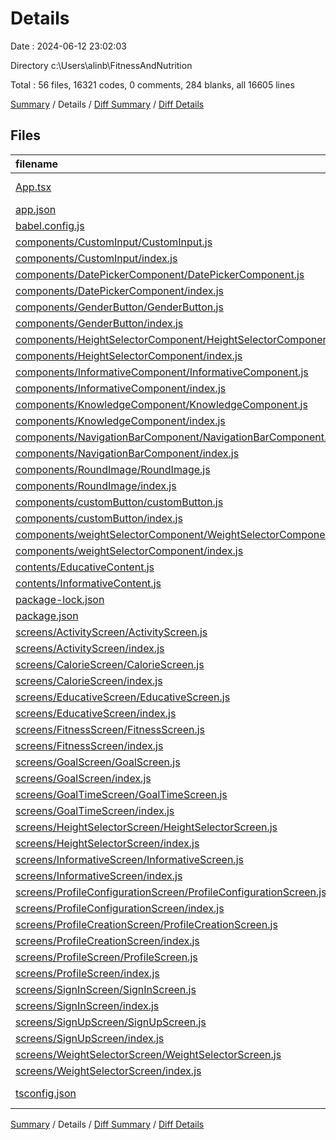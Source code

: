 # Details

Date : 2024-06-12 23:02:03

Directory c:\\Users\\alinb\\FitnessAndNutrition

Total : 56 files,  16321 codes, 0 comments, 284 blanks, all 16605 lines

[Summary](results.md) / Details / [Diff Summary](diff.md) / [Diff Details](diff-details.md)

## Files
| filename | language | code | comment | blank | total |
| :--- | :--- | ---: | ---: | ---: | ---: |
| [App.tsx](/App.tsx) | TypeScript JSX | 11 | 0 | 3 | 14 |
| [app.json](/app.json) | JSON | 27 | 0 | 1 | 28 |
| [babel.config.js](/babel.config.js) | JavaScript | 6 | 0 | 1 | 7 |
| [components/CustomInput/CustomInput.js](/components/CustomInput/CustomInput.js) | JavaScript | 37 | 0 | 7 | 44 |
| [components/CustomInput/index.js](/components/CustomInput/index.js) | JavaScript | 1 | 0 | 0 | 1 |
| [components/DatePickerComponent/DatePickerComponent.js](/components/DatePickerComponent/DatePickerComponent.js) | JavaScript | 49 | 0 | 7 | 56 |
| [components/DatePickerComponent/index.js](/components/DatePickerComponent/index.js) | JavaScript | 1 | 0 | 0 | 1 |
| [components/GenderButton/GenderButton.js](/components/GenderButton/GenderButton.js) | JavaScript | 43 | 0 | 5 | 48 |
| [components/GenderButton/index.js](/components/GenderButton/index.js) | JavaScript | 1 | 0 | 0 | 1 |
| [components/HeightSelectorComponent/HeightSelectorComponent.js](/components/HeightSelectorComponent/HeightSelectorComponent.js) | JavaScript | 48 | 0 | 6 | 54 |
| [components/HeightSelectorComponent/index.js](/components/HeightSelectorComponent/index.js) | JavaScript | 1 | 0 | 0 | 1 |
| [components/InformativeComponent/InformativeComponent.js](/components/InformativeComponent/InformativeComponent.js) | JavaScript | 83 | 0 | 6 | 89 |
| [components/InformativeComponent/index.js](/components/InformativeComponent/index.js) | JavaScript | 1 | 0 | 0 | 1 |
| [components/KnowledgeComponent/KnowledgeComponent.js](/components/KnowledgeComponent/KnowledgeComponent.js) | JavaScript | 115 | 0 | 7 | 122 |
| [components/KnowledgeComponent/index.js](/components/KnowledgeComponent/index.js) | JavaScript | 1 | 0 | 0 | 1 |
| [components/NavigationBarComponent/NavigationBarComponent.js](/components/NavigationBarComponent/NavigationBarComponent.js) | JavaScript | 39 | 0 | 6 | 45 |
| [components/NavigationBarComponent/index.js](/components/NavigationBarComponent/index.js) | JavaScript | 1 | 0 | 0 | 1 |
| [components/RoundImage/RoundImage.js](/components/RoundImage/RoundImage.js) | JavaScript | 25 | 0 | 4 | 29 |
| [components/RoundImage/index.js](/components/RoundImage/index.js) | JavaScript | 1 | 0 | 0 | 1 |
| [components/customButton/customButton.js](/components/customButton/customButton.js) | JavaScript | 37 | 0 | 11 | 48 |
| [components/customButton/index.js](/components/customButton/index.js) | JavaScript | 1 | 0 | 1 | 2 |
| [components/weightSelectorComponent/WeightSelectorComponent.js](/components/weightSelectorComponent/WeightSelectorComponent.js) | JavaScript | 48 | 0 | 6 | 54 |
| [components/weightSelectorComponent/index.js](/components/weightSelectorComponent/index.js) | JavaScript | 1 | 0 | 0 | 1 |
| [contents/EducativeContent.js](/contents/EducativeContent.js) | JavaScript | 59 | 0 | 3 | 62 |
| [contents/InformativeContent.js](/contents/InformativeContent.js) | JavaScript | 145 | 0 | 57 | 202 |
| [package-lock.json](/package-lock.json) | JSON | 14,289 | 0 | 1 | 14,290 |
| [package.json](/package.json) | JSON | 38 | 0 | 1 | 39 |
| [screens/ActivityScreen/ActivityScreen.js](/screens/ActivityScreen/ActivityScreen.js) | JavaScript | 130 | 0 | 10 | 140 |
| [screens/ActivityScreen/index.js](/screens/ActivityScreen/index.js) | JavaScript | 1 | 0 | 0 | 1 |
| [screens/CalorieScreen/CalorieScreen.js](/screens/CalorieScreen/CalorieScreen.js) | JavaScript | 22 | 0 | 4 | 26 |
| [screens/CalorieScreen/index.js](/screens/CalorieScreen/index.js) | JavaScript | 1 | 0 | 0 | 1 |
| [screens/EducativeScreen/EducativeScreen.js](/screens/EducativeScreen/EducativeScreen.js) | JavaScript | 26 | 0 | 6 | 32 |
| [screens/EducativeScreen/index.js](/screens/EducativeScreen/index.js) | JavaScript | 1 | 0 | 0 | 1 |
| [screens/FitnessScreen/FitnessScreen.js](/screens/FitnessScreen/FitnessScreen.js) | JavaScript | 22 | 0 | 4 | 26 |
| [screens/FitnessScreen/index.js](/screens/FitnessScreen/index.js) | JavaScript | 1 | 0 | 0 | 1 |
| [screens/GoalScreen/GoalScreen.js](/screens/GoalScreen/GoalScreen.js) | JavaScript | 102 | 0 | 9 | 111 |
| [screens/GoalScreen/index.js](/screens/GoalScreen/index.js) | JavaScript | 1 | 0 | 0 | 1 |
| [screens/GoalTimeScreen/GoalTimeScreen.js](/screens/GoalTimeScreen/GoalTimeScreen.js) | JavaScript | 108 | 0 | 12 | 120 |
| [screens/GoalTimeScreen/index.js](/screens/GoalTimeScreen/index.js) | JavaScript | 1 | 0 | 0 | 1 |
| [screens/HeightSelectorScreen/HeightSelectorScreen.js](/screens/HeightSelectorScreen/HeightSelectorScreen.js) | JavaScript | 96 | 0 | 11 | 107 |
| [screens/HeightSelectorScreen/index.js](/screens/HeightSelectorScreen/index.js) | JavaScript | 1 | 0 | 0 | 1 |
| [screens/InformativeScreen/InformativeScreen.js](/screens/InformativeScreen/InformativeScreen.js) | JavaScript | 34 | 0 | 5 | 39 |
| [screens/InformativeScreen/index.js](/screens/InformativeScreen/index.js) | JavaScript | 1 | 0 | 0 | 1 |
| [screens/ProfileConfigurationScreen/ProfileConfigurationScreen.js](/screens/ProfileConfigurationScreen/ProfileConfigurationScreen.js) | JavaScript | 93 | 0 | 14 | 107 |
| [screens/ProfileConfigurationScreen/index.js](/screens/ProfileConfigurationScreen/index.js) | JavaScript | 1 | 0 | 0 | 1 |
| [screens/ProfileCreationScreen/ProfileCreationScreen.js](/screens/ProfileCreationScreen/ProfileCreationScreen.js) | JavaScript | 94 | 0 | 12 | 106 |
| [screens/ProfileCreationScreen/index.js](/screens/ProfileCreationScreen/index.js) | JavaScript | 1 | 0 | 1 | 2 |
| [screens/ProfileScreen/ProfileScreen.js](/screens/ProfileScreen/ProfileScreen.js) | JavaScript | 162 | 0 | 17 | 179 |
| [screens/ProfileScreen/index.js](/screens/ProfileScreen/index.js) | JavaScript | 1 | 0 | 0 | 1 |
| [screens/SignInScreen/SignInScreen.js](/screens/SignInScreen/SignInScreen.js) | JavaScript | 100 | 0 | 17 | 117 |
| [screens/SignInScreen/index.js](/screens/SignInScreen/index.js) | JavaScript | 1 | 0 | 1 | 2 |
| [screens/SignUpScreen/SignUpScreen.js](/screens/SignUpScreen/SignUpScreen.js) | JavaScript | 107 | 0 | 15 | 122 |
| [screens/SignUpScreen/index.js](/screens/SignUpScreen/index.js) | JavaScript | 1 | 0 | 1 | 2 |
| [screens/WeightSelectorScreen/WeightSelectorScreen.js](/screens/WeightSelectorScreen/WeightSelectorScreen.js) | JavaScript | 96 | 0 | 11 | 107 |
| [screens/WeightSelectorScreen/index.js](/screens/WeightSelectorScreen/index.js) | JavaScript | 1 | 0 | 0 | 1 |
| [tsconfig.json](/tsconfig.json) | JSON with Comments | 6 | 0 | 1 | 7 |

[Summary](results.md) / Details / [Diff Summary](diff.md) / [Diff Details](diff-details.md)